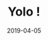 ---
title: Yolo !
date: 2019-04-05
span: 3
image: assets/images/rescued/monkey_walking.jpg
thumb: assets/images/rescued/monkey_walking.jpg
---